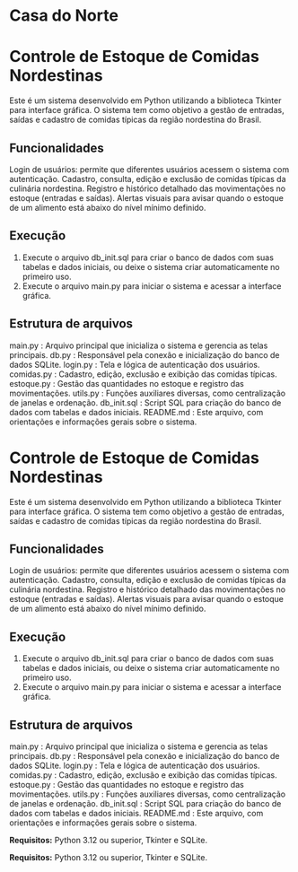 # Casa do Norte
# Controle de Estoque de Comidas Nordestinas

Este é um sistema desenvolvido em Python utilizando a biblioteca Tkinter para interface gráfica. O sistema tem como objetivo a gestão de entradas, saídas e cadastro de comidas típicas da região nordestina do Brasil.

## Funcionalidades

Login de usuários: permite que diferentes usuários acessem o sistema com autenticação.
Cadastro, consulta, edição e exclusão de comidas típicas da culinária nordestina.
Registro e histórico detalhado das movimentações no estoque (entradas e saídas).
Alertas visuais para avisar quando o estoque de um alimento está abaixo do nível mínimo definido.

## Execução

1. Execute o arquivo db_init.sql para criar o banco de dados com suas tabelas e dados iniciais, ou deixe o sistema criar automaticamente no primeiro uso.
2. Execute o arquivo main.py para iniciar o sistema e acessar a interface gráfica.

## Estrutura de arquivos

main.py : Arquivo principal que inicializa o sistema e gerencia as telas principais.
db.py : Responsável pela conexão e inicialização do banco de dados SQLite.
login.py : Tela e lógica de autenticação dos usuários.
comidas.py : Cadastro, edição, exclusão e exibição das comidas típicas.
estoque.py : Gestão das quantidades no estoque e registro das movimentações.
utils.py : Funções auxiliares diversas, como centralização de janelas e ordenação.
db_init.sql : Script SQL para criação do banco de dados com tabelas e dados iniciais.
README.md : Este arquivo, com orientações e informações gerais sobre o sistema.


# Controle de Estoque de Comidas Nordestinas

Este é um sistema desenvolvido em Python utilizando a biblioteca Tkinter para interface gráfica. O sistema tem como objetivo a gestão de entradas, saídas e cadastro de comidas típicas da região nordestina do Brasil.

## Funcionalidades

Login de usuários: permite que diferentes usuários acessem o sistema com autenticação.
Cadastro, consulta, edição e exclusão de comidas típicas da culinária nordestina.
Registro e histórico detalhado das movimentações no estoque (entradas e saídas).
Alertas visuais para avisar quando o estoque de um alimento está abaixo do nível mínimo definido.

## Execução

1. Execute o arquivo db_init.sql para criar o banco de dados com suas tabelas e dados iniciais, ou deixe o sistema criar automaticamente no primeiro uso.
2. Execute o arquivo main.py para iniciar o sistema e acessar a interface gráfica.

## Estrutura de arquivos

main.py : Arquivo principal que inicializa o sistema e gerencia as telas principais.
db.py : Responsável pela conexão e inicialização do banco de dados SQLite.
login.py : Tela e lógica de autenticação dos usuários.
comidas.py : Cadastro, edição, exclusão e exibição das comidas típicas.
estoque.py : Gestão das quantidades no estoque e registro das movimentações.
utils.py : Funções auxiliares diversas, como centralização de janelas e ordenação.
db_init.sql : Script SQL para criação do banco de dados com tabelas e dados iniciais.
README.md : Este arquivo, com orientações e informações gerais sobre o sistema.

**Requisitos:** Python 3.12 ou superior, Tkinter e SQLite.

**Requisitos:** Python 3.12 ou superior, Tkinter e SQLite.


